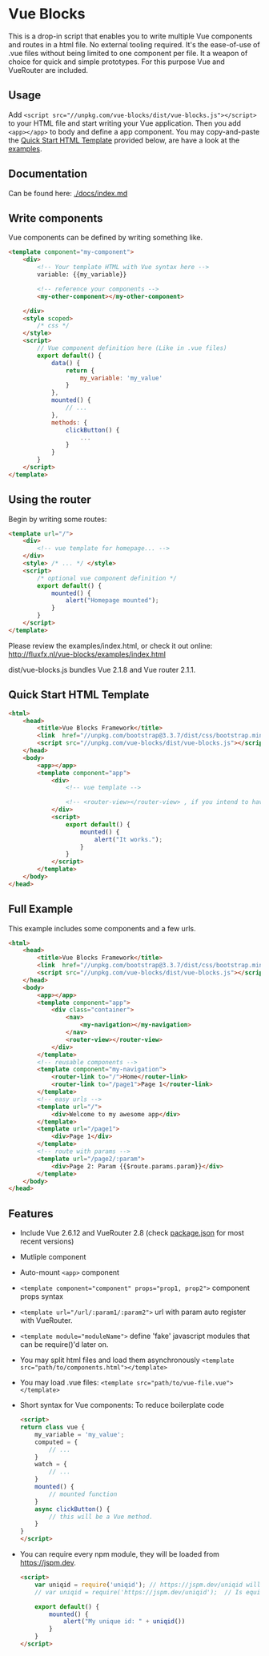 # Vue Blocks

This is a drop-in script that enables you to write multiple Vue components and routes 
in a html file. No external tooling required. It's the ease-of-use of 
.vue files without being limited to one component per file. It a weapon of choice for
quick and simple prototypes. For this purpose Vue and VueRouter are included.

## Usage

Add `<script src="//unpkg.com/vue-blocks/dist/vue-blocks.js"></script>` to your HTML file 
and start writing your Vue application. Then you add `<app></app>` to body and define a app component.
You may copy-and-paste the [Quick Start HTML Template](#quick-start-html-template) provided 
below, are have a look at the [examples](./examples/index.html).

## Documentation
Can be found here: [./docs/index.md]()

## Write components

Vue components can be defined by writing something like.

```html
<template component="my-component">
	<div>
		<!-- Your template HTML with Vue syntax here -->
		variable: {{my_variable}}

		<!-- reference your components -->
		<my-other-component></my-other-component>

	</div>
	<style scoped>
		/* css */
	</style>
	<script>
		// Vue component definition here (Like in .vue files)
		export default() {
			data() {
				return {
					my_variable: 'my_value'
				}
			},
			mounted() {
				// ... 
			},
			methods: {
				clickButton() {
					...
				}
			}
		}
	</script>
</template>
```


## Using the router
Begin by writing some routes:

```html
<template url="/">
	<div> 
		<!-- vue template for homepage... -->
	</div>
	<style> /* ... */ </style>
	<script>
		/* optional vue component definition */
		export default() {
			mounted() {
				alert("Homepage mounted");
			}
		}
	</script>
</template>
```

Please review the examples/index.html, or check it out online: http://fluxfx.nl/vue-blocks/examples/index.html

dist/vue-blocks.js bundles Vue 2.1.8 and Vue router 2.1.1. 

## Quick Start HTML Template

```html
<html>
	<head>
		<title>Vue Blocks Framework</title>
		<link  href="//unpkg.com/bootstrap@3.3.7/dist/css/bootstrap.min.css" rel="stylesheet">
		<script src="//unpkg.com/vue-blocks/dist/vue-blocks.js"></script>
	</head>
	<body>
		<app></app>
		<template component="app">
			<div>
				<!-- vue template -->

				<!-- <router-view></router-view> , if you intend to have urls on your page.-->
			</div>
			<script>
				export default() {
					mounted() {
						alert("It works.");
					}
				}
			</script>
		</template>
	</body>
</head>
```

##  Full Example 
This example includes some components and a few urls.

```html
<html>
	<head>
		<title>Vue Blocks Framework</title>
		<link  href="//unpkg.com/bootstrap@3.3.7/dist/css/bootstrap.min.css" rel="stylesheet">
		<script src="//unpkg.com/vue-blocks/dist/vue-blocks.js"></script>
	</head>
	<body>
		<app></app>
		<template component="app">
			<div class="container">
				<nav>
					<my-navigation></my-navigation>
				</nav>
				<router-view></router-view>
			</div>
		</template>
		<!-- reusable components -->
		<template component="my-navigation">
			<router-link to="/">Home</router-link>
			<router-link to="/page1">Page 1</router-link>
		</template>
		<!-- easy urls -->
		<template url="/">
			<div>Welcome to my awesome app</div>
		</template>
		<template url="/page1">
			<div>Page 1</div>
		</template>
		<!-- route with params -->
		<template url="/page2/:param">
			<div>Page 2: Param {{$route.params.param}}</div>
		</template>
	</body>
</head>
```

## Features
- Include Vue 2.6.12 and VueRouter 2.8 (check [package.json](./package.json) for most recent versions)

- Mutliple component
- Auto-mount `<app>` component
- `<template component="component" props="prop1, prop2">`
	component props syntax

- `<template url="/url/:param1/:param2">` 
	url with param auto register with VueRouter.

- `<template module="moduleName">` 
	define 'fake' javascript modules that can be require()'d later on.

- You may split html files and load them asynchronously
	`<template src="path/to/components.html"></template>`

- You may load .vue files:
	`<template src="path/to/vue-file.vue"></template>`

- Short syntax for Vue components:
	To reduce boilerplate code

	```html
	<script>
	return class vue {
		my_variable = 'my_value';
		computed = {
			// ...
		}
		watch = {
			// ...
		}
		mounted() {
			// mounted function
		}
		async clickButton() {
			// this will be a Vue method.
		}
	}
	</script>
	```

- You can require every npm module, they will be loaded from https://jspm.dev.

	```html
	<script>
		var uniqid = require('uniqid');	// https://jspm.dev/uniqid will be loaded
		// var uniqid = require('https://jspm.dev/uniqid');  // Is equivalent.

		export default() {
			mounted() {
				alert("My unique id: " + uniqid())
			}
		}
	</script>
	```
